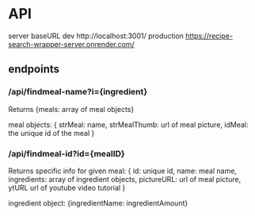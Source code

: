 # API

server baseURL
dev   http://localhost:3001/
production    https://recipe-search-wrapper-server.onrender.com/


## endpoints

### /api/findmeal-name?i={ingredient}
Returns {meals: array of meal objects}

meal objects: {
    strMeal: name, 
    strMealThumb: url of meal picture,
    idMeal: the unique id of the meal
}


### /api/findmeal-id?id={mealID}

Returns specific info for given meal: {
    id: unique id,
    name: meal name,
    ingredients: array of ingredient objects,
  pictureURL: url of meal picture,
  ytURL url of youtube video tutorial
}

ingredient object: {ingredientName: ingredientAmount} 